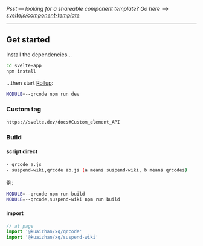 *Psst — looking for a shareable component template? Go here --> [sveltejs/component-template](https://github.com/sveltejs/component-template)*

---

## Get started

Install the dependencies...

```bash
cd svelte-app
npm install
```

...then start [Rollup](https://rollupjs.org):

```bash
MODULE=--qrcode npm run dev
```

### Custom tag

`https://svelte.dev/docs#Custom_element_API`

### Build

#### script direct

```sh
- qrcode a.js
- suspend-wiki,qrcode ab.js (a means suspend-wiki, b means qrcodes)
```

例: 

```sh
MODULE=--qrcode npm run build
MODULE=--qrcode,suspend-wiki npm run build
```

#### import

```js
// at page 
import '@kuaizhan/xq/qrcode'
import '@kuaizhan/xq/suspend-wiki'
```

